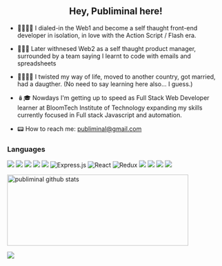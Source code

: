<h2 align="center">Hey, Publiminal here!</h2>


<!-- I've been developing software since 2000 -->
- 👶🏻🧔🏻 I dialed-in the Web1 and become a self thaught front-end developer in isolation, in love with the Action Script / Flash era.

- 👨‍💼🤖 Later withnesed Web2 as a self thaught product manager, surrounded by  a team saying I learnt to code with emails and spreadsheets 

- 🤯👨‍👩‍👧  I twisted my way of life, moved to another country, got married, had a daugther.
(No need to say learning here also... I guess.)

- 🪆🎓 Nowdays I'm getting up to speed as Full Stack Web Developer learner at BloomTech Institute of Technology expanding my skills currently focused in Full stack Javascript and automation.  

- 📟 How to reach me: publiminal@gmail.com


### Languages
<img src="https://img.shields.io/badge/javascript%20-%23323330.svg?&style=for-the-badge&logo=javascript&logoColor=%23F7DF1E"/> <img src="https://img.shields.io/badge/html5%20-%23323330.svg?&style=for-the-badge&logo=html5&logoColor=orange"/> <img src="https://img.shields.io/badge/css3%20-%23323330.svg?&style=for-the-badge&logo=css3&logoColor=blue"/> <img src="https://img.shields.io/badge/node.js%20-%23323330.svg?&style=for-the-badge&logo=node.js&logoColor=%2343853D"/> <img src="https://img.shields.io/badge/markdown-%23323330.svg?&style=for-the-badge&logo=markdown&logoColor=white"/> <img alt="Express.js" src="https://img.shields.io/badge/express.js%20-%23323330.svg?&style=for-the-badge"/> <img alt="React" src="https://img.shields.io/badge/react%20-%23323330.svg?&style=for-the-badge&logo=react&logoColor=%2361DAFB"/> <img alt="Redux" src="https://img.shields.io/badge/redux%20-%23323330.svg?&style=for-the-badge&logo=redux&logoColor=%23593d88"/> <img src="https://img.shields.io/badge/Cypress%20-%23323330.svg?&style=for-the-badge&logo=cypress&logoColor=white"/> <img src="https://img.shields.io/badge/Jest%20-%23323330.svg?&style=for-the-badge&logo=jest&logoColor=%2331A8FF"/> <img src="https://img.shields.io/badge/github%20-%23323330.svg?&style=for-the-badge&logo=github&logoColor=white"/> <img src="https://img.shields.io/badge/Asana%20-%23323330.svg?&style=for-the-badge&logo=asana&logoColor=red"/> 

<!-- [![Top Langs](https://github-readme-stats.vercel.app/api/top-langs/?username=publiminal&layout=gruvox)](https://github.com/publiminal/github-readme-stats)
 -->

<img src="https://github-readme-stats.vercel.app/api?username=publiminal&show_icons=true&count_private=true&theme=gruvbox" alt="publiminal github stats" height="165" width="420"/>

![](https://komarev.com/ghpvc/?username=publiminal&color=gray&style=for-the-badge&label=VIEWS)


<!-- 	
<img alt="Material UI" src="https://img.shields.io/badge/material%20ui%20-%230081CB.svg?&style=for-the-badge&logo=material-ui&logoColor=white"/>

--!>
<!--<img src="https://img.shields.io/badge/python%20-%2314354C.svg?&style=for-the-badge&logo=python&logoColor=white"/> --!>
<br>
<br>

